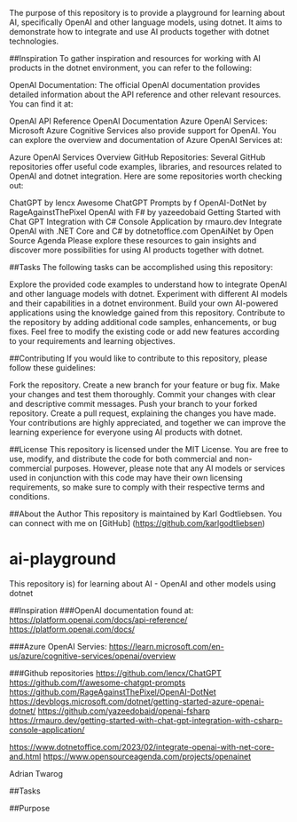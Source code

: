 The purpose of this repository is to provide a playground for learning about AI, specifically OpenAI and other language models, using dotnet. It aims to demonstrate how to integrate and use AI products together with dotnet technologies.

##Inspiration
To gather inspiration and resources for working with AI products in the dotnet environment, you can refer to the following:

OpenAI Documentation: The official OpenAI documentation provides detailed information about the API reference and other relevant resources. You can find it at:

OpenAI API Reference
OpenAI Documentation
Azure OpenAI Services: Microsoft Azure Cognitive Services also provide support for OpenAI. You can explore the overview and documentation of Azure OpenAI Services at:

Azure OpenAI Services Overview
GitHub Repositories: Several GitHub repositories offer useful code examples, libraries, and resources related to OpenAI and dotnet integration. Here are some repositories worth checking out:

ChatGPT by lencx
Awesome ChatGPT Prompts by f
OpenAI-DotNet by RageAgainstThePixel
OpenAI with F# by yazeedobaid
Getting Started with Chat GPT Integration with C# Console Application by rmauro.dev
Integrate OpenAI with .NET Core and C# by dotnetoffice.com
OpenAiNet by Open Source Agenda
Please explore these resources to gain insights and discover more possibilities for using AI products together with dotnet.

##Tasks
The following tasks can be accomplished using this repository:

Explore the provided code examples to understand how to integrate OpenAI and other language models with dotnet.
Experiment with different AI models and their capabilities in a dotnet environment.
Build your own AI-powered applications using the knowledge gained from this repository.
Contribute to the repository by adding additional code samples, enhancements, or bug fixes.
Feel free to modify the existing code or add new features according to your requirements and learning objectives.

##Contributing
If you would like to contribute to this repository, please follow these guidelines:

Fork the repository.
Create a new branch for your feature or bug fix.
Make your changes and test them thoroughly.
Commit your changes with clear and descriptive commit messages.
Push your branch to your forked repository.
Create a pull request, explaining the changes you have made.
Your contributions are highly appreciated, and together we can improve the learning experience for everyone using AI products with dotnet.

##License
This repository is licensed under the MIT License. You are free to use, modify, and distribute the code for both commercial and non-commercial purposes. However, please note that any AI models or services used in conjunction with this code may have their own licensing requirements, so make sure to comply with their respective terms and conditions.

##About the Author
This repository is maintained by Karl Godtliebsen. You can connect with me on [GitHub] (https://github.com/karlgodtliebsen)



# ai-playground
This repository is) for learning about AI - OpenAI and other models using dotnet


##Inspiration
###OpenAI documentation found at:
https://platform.openai.com/docs/api-reference/
https://platform.openai.com/docs/

###Azure OpenAI Servies:
https://learn.microsoft.com/en-us/azure/cognitive-services/openai/overview

###Github repositories
https://github.com/lencx/ChatGPT
https://github.com/f/awesome-chatgpt-prompts
https://github.com/RageAgainstThePixel/OpenAI-DotNet
https://devblogs.microsoft.com/dotnet/getting-started-azure-openai-dotnet/
https://github.com/yazeedobaid/openai-fsharp
https://rmauro.dev/getting-started-with-chat-gpt-integration-with-csharp-console-application/

https://www.dotnetoffice.com/2023/02/integrate-openai-with-net-core-and.html
https://www.opensourceagenda.com/projects/openainet


Adrian Twarog

##Tasks



##Purpose
